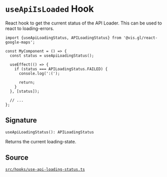 # `useApiIsLoaded` Hook

React hook to get the current status of the API Loader. This can be used to react to loading-errors.

```tsx
import {useApiLoadingStatus, APILoadingStatus} from '@vis.gl/react-google-maps';

const MyComponent = () => {
  const status = useApiLoadingStatus();

  useEffect(() => {
    if (status === APILoadingStatus.FAILED) {
      console.log(':(');

      return;
    }
  }, [status]);

  // ...
};
```

## Signature

`useApiLoadingStatus(): APILoadingStatus`

Returns the current loading-state.

## Source

[`src/hooks/use-api-loading-status.ts`][src]

[src]: https://github.com/visgl/react-google-maps/blob/main/src/hooks/use-api-loading-status.ts
